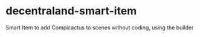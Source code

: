 # decentraland-smart-item
Smart Item to add Compicactus to scenes without coding, using the builder
